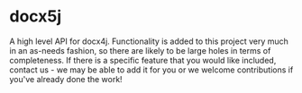 # docx5j
A high level API for docx4j.  Functionality is added to this project very much in an as-needs fashion, so 
there are likely to be large holes in terms of completeness.  If there is a specific feature that you would
like included, contact us - we may be able to add it for you or we welcome contributions if you've already 
done the work! 
